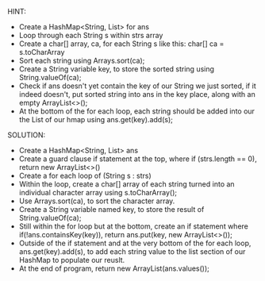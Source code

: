 HINT:
- Create a HashMap<String, List> for ans
- Loop through each String s within strs array
- Create a char[] array, ca, for each String s like this: char[] ca = s.toCharArray
- Sort each string using Arrays.sort(ca);
- Create a String variable key, to store the sorted string using String.valueOf(ca);
- Check if ans doesn't yet contain the key of our String we just sorted, if it indeed doesn't, put sorted string into ans in the key place, along with an empty ArrayList<>();
- At the bottom of the for each loop, each string should be added into our the List of our hmap using ans.get(key).add(s);


SOLUTION:
- Create a HashMap<String, List> ans
- Create a guard clause if statement at the top, where if (strs.length == 0), return new ArrayList<>()
- Create a for each loop of (String s : strs)
- Within the loop, create a char[] array of each string turned into an individual character array using s.toCharArray();
- Use Arrays.sort(ca), to sort the character array.
- Create a String variable named key, to store the result of String.valueOf(ca);
- Still within the for loop but at the bottom, create an if statement where if(!ans.containsKey(key)), return ans.put(key, new ArrayList<>());
- Outside of the if statement and at the very bottom of the for each loop, ans.get(key).add(s), to add each string value to the list section of our HashMap to populate our reuslt.
- At the end of program, return new ArrayList(ans.values());
